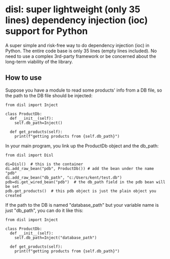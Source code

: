 # disl: super lightweight (only 35 lines) dependency injection (ioc) support for Python

A super simple and risk-free way to do dependency injection (ioc) in Python.
The entire code base is only 35 lines (empty lines included). No need to
use a complex 3rd-party framework or be concerned about the long-term viability
of the library.

## How to use
Suppose you have a module to read some products' info from a DB file, so the
path to the DB file should be injected:

    from disl import Inject

    class ProductDb:
      def __init__(self):
        self.db_path=Inject()
      
      def get_products(self):
        print(f"getting products from {self.db_path}")

In your main program, you link up the ProductDb object and the db_path:

    from disl import Disl

    di=Disl()  # this is the container
    di.add_raw_bean("pdb", ProductDb()) # add the bean under the name "pdb"
    di.add_raw_bean("db_path", "c:/Users/kent/test.db")
    pdb=di.get_wired_bean("pdb")  # the db_path field in the pdb bean will be set
    pdb.get_products()  # this pdb object is just the plain object you created

If the path to the DB is named "database_path" but your variable name is
just "db_path", you can do it like this:

    from disl import Inject

    class ProductDb:
      def __init__(self):
        self.db_path=Inject("database_path")
      
      def get_products(self):
        print(f"getting products from {self.db_path}")
